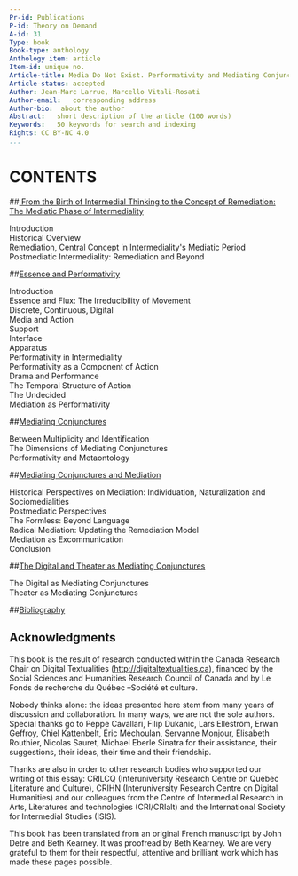 ```yaml
---
Pr-id: Publications
P-id: Theory on Demand
A-id: 31
Type: book
Book-type: anthology
Anthology item: article
Item-id: unique no.
Article-title: Media Do Not Exist. Performativity and Mediating Conjunctures
Article-status: accepted
Author: Jean-Marc Larrue, Marcello Vitali-Rosati
Author-email:   corresponding address
Author-bio:  about the author
Abstract:   short description of the article (100 words)
Keywords:   50 keywords for search and indexing
Rights: CC BY-NC 4.0
...
```


# CONTENTS

##<a href="ch003.xhtml"> From the Birth of Intermedial Thinking to the Concept of Remediation: The Mediatic Phase of Intermediality</a>

Introduction<br />
Historical Overview<br />
Remediation, Central Concept in Intermediality's Mediatic Period<br />
Postmediatic Intermediality: Remediation and Beyond<br />


##<a href="ch004.xhtml">Essence and Performativity</a>

Introduction<br />
Essence and Flux: The Irreducibility of Movement<br />
Discrete, Continuous, Digital<br />
Media and Action<br />
Support<br />
Interface<br />
Apparatus<br />
Performativity in Intermediality<br />
Performativity as a Component of Action<br />
Drama and Performance<br />
The Temporal Structure of Action<br />
The Undecided<br />
Mediation as Performativity<br />


##<a href="ch005.xhtml">Mediating Conjunctures</a>

Between Multiplicity and Identification<br />
The Dimensions of Mediating Conjunctures<br />
Performativity and Metaontology<br />


##<a href="ch006.xhtml">Mediating Conjunctures and Mediation</a>

Historical Perspectives on Mediation: Individuation, Naturalization and Sociomedialities<br />
Postmediatic Perspectives<br />
The Formless: Beyond Language<br />
Radical Mediation: Updating the Remediation Model<br />
Mediation as Excommunication<br />
Conclusion<br />


##<a href="ch007.xhtml">The Digital and Theater as Mediating Conjunctures</a>

The Digital as Mediating Conjunctures<br />
Theater as Mediating Conjunctures<br />

##<a href="ch008.xhtml">Bibliography</a>


## Acknowledgments

This book is the result of research conducted within the Canada Research Chair on Digital Textualities (http://digitaltextualities.ca), financed by the Social Sciences and Humanities Research Council of Canada and by Le Fonds de recherche du Québec –Société et culture.

Nobody thinks alone: the ideas presented here stem from many years of discussion and collaboration. In many ways, we are not the sole authors. Special thanks go to Peppe Cavallari, Filip Dukanic, Lars Elleström, Erwan Geffroy, Chiel Kattenbelt, Éric Méchoulan, Servanne Monjour, Élisabeth Routhier, Nicolas Sauret, Michael Eberle Sinatra for their assistance, their suggestions, their ideas, their time and their friendship. 

Thanks are also in order to other research bodies who supported our writing of this essay: CRILCQ (Interuniversity Research Centre on Québec Literature and Culture), CRIHN (Interuniversity Research Centre on Digital Humanities) and our colleagues from the Centre of Intermedial Research in Arts, Literatures and technologies (CRI/CRIalt) and the International Society for Intermedial Studies (ISIS). 

This book has been translated from an original French manuscript by John Detre and Beth Kearney. It was proofread by Beth Kearney. We are very grateful to them for their respectful, attentive and brilliant work which has made these pages possible.
